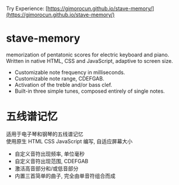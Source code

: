 Try Experience: [https://gimorocun.github.io/stave-memory/](https://gimorocun.github.io/stave-memory/)

# stave-memory
memorization of pentatonic scores for electric keyboard and piano.<br/>
Written in native HTML, CSS and JavaScript, adaptive to screen size.

- Customizable note frequency in milliseconds.
- Customizable note range, CDEFGAB.
- Activation of the treble and/or bass clef.
- Built-in three simple tunes, composed entirely of single notes.

# 五线谱记忆
适用于电子琴和钢琴的五线谱记忆<br/>
使用原生 HTML CSS JavaScript 编写, 自适应屏幕大小

- 自定义音符出现频率, 单位毫秒
- 自定义音符出现范围, CDEFGAB
- 激活高音部分和/或低音部分
- 内置三首简单的曲子, 完全由单音符组合而成
